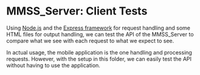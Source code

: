 # MMSS_Server: Client Tests

Using [Node.js](https://nodejs.org/en/) and the [Express framework](https://expressjs.com/) for request handling and some HTML files for output handling, we can test the API of the MMSS_Server to compare what we see with each request to what we expect to see.

In actual usage, the mobile application is the one handling and processing requests. However, with the setup in this folder, we can easily test the API without having to use the application.
